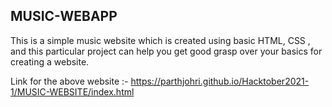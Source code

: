 ## MUSIC-WEBAPP
This is a simple music website which is created using basic HTML, CSS , and this particular project can help you get good grasp over your basics for creating a website.

Link for the above website :- https://parthjohri.github.io/Hacktober2021-1/MUSIC-WEBSITE/index.html
